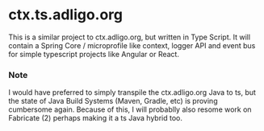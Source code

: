 # ctx.ts.adligo.org
This is a similar project to ctx.adligo.org, but written in Type Script.  It will contain a Spring Core / microprofile like context, logger API and event bus for simple typescript projects like Angular or React.

### Note
I would have preferred to simply transpile the ctx.adligo.org Java to ts, but the state of Java Build Systems (Maven, Gradle, etc) is proving cumbersome again.  Because of this, I will probablly also resome work on Fabricate (2) perhaps making it a ts Java hybrid too.  
